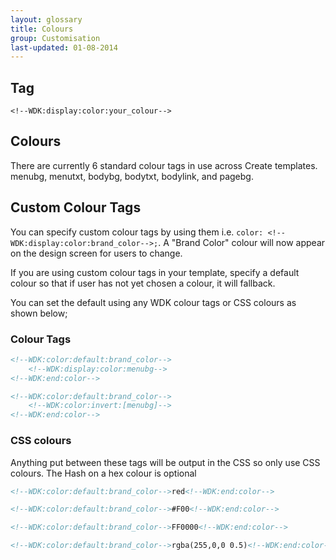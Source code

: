 ```yaml
---
layout: glossary
title: Colours
group: Customisation
last-updated: 01-08-2014
---
```


## Tag
`<!--WDK:display:color:your_colour-->`

## Colours
There are currently 6 standard colour tags in use across Create templates. menubg, menutxt, bodybg, bodytxt, bodylink, and pagebg.


## Custom Colour Tags
You can specify custom colour tags by using them i.e. `color: <!--WDK:display:color:brand_color-->;`. A "Brand Color" colour will now appear on the design screen for users to change.

If you are using custom colour tags in your template, specify a default colour so that if user has not yet chosen a colour, it will fallback.

You can set the default using any WDK colour tags or CSS colours as shown below;


### Colour Tags
```html
<!--WDK:color:default:brand_color-->
    <!--WDK:display:color:menubg-->
<!--WDK:end:color-->
```

```html
<!--WDK:color:default:brand_color-->
    <!--WDK:color:invert:[menubg]-->
<!--WDK:end:color-->
```

### CSS colours
Anything put between these tags will be output in the CSS so only use CSS colours. The Hash on a hex colour is optional

```html
<!--WDK:color:default:brand_color-->red<!--WDK:end:color-->
```

```html
<!--WDK:color:default:brand_color-->#F00<!--WDK:end:color-->
```

```html
<!--WDK:color:default:brand_color-->FF0000<!--WDK:end:color-->
```

```html
<!--WDK:color:default:brand_color-->rgba(255,0,0 0.5)<!--WDK:end:color-->
```